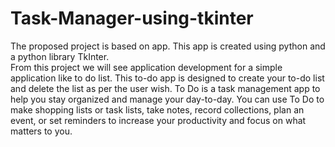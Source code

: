 # Task-Manager-using-tkinter
The proposed project is based on app.  This app is created using python and a python library TkInter.  
From this project we will see application development for a simple application like to do list. 
This to-do app is designed to create your to-do list and delete the list as per the user wish.
To Do is a task management app to help you stay organized and manage your day-to-day. 
You can use To Do to make shopping lists or task lists, take notes, record collections, plan an event, or set reminders to increase your productivity and focus on what matters to you.
